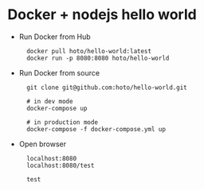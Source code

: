 # Docker + nodejs hello world

* Run Docker from Hub
        
        docker pull hoto/hello-world:latest
        docker run -p 8080:8080 hoto/hello-world

* Run Docker from source

        git clone git@github.com:hoto/hello-world.git

        # in dev mode
        docker-compose up

        # in production mode
        docker-compose -f docker-compose.yml up

* Open browser

        localhost:8080
        localhost:8080/test

        test
